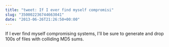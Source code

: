 ```yaml
---
title: "tweet: If I ever find myself compromisi"
slug: "350002236744663041"
date: "2013-06-26T21:26:50+00:00"
---
```

If I ever find myself compromising systems, I'll be sure to generate and drop 100s of files with colliding MD5 sums.